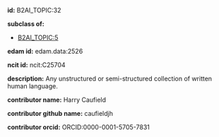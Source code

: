 **id:** B2AI_TOPIC:32

**subclass of:**

- [B2AI_TOPIC:5](../DataTopic.markdown)

**edam id:** edam.data:2526

**ncit id:** ncit:C25704

**description:** Any unstructured or semi-structured collection of written human language.

**contributor name:** Harry Caufield

**contributor github name:** caufieldjh

**contributor orcid:** ORCID:0000-0001-5705-7831

